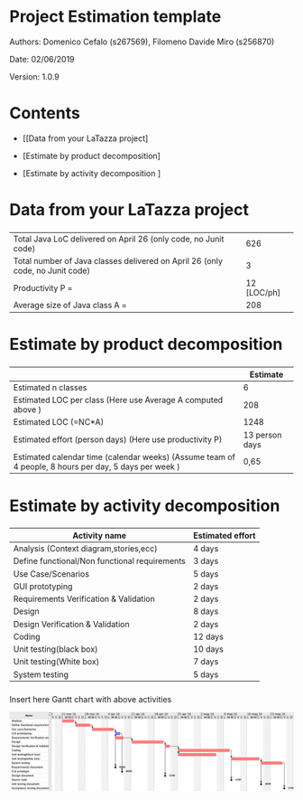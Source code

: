 # Project Estimation  template

Authors: Domenico Cefalo (s267569), Filomeno Davide Miro (s256870)

Date: 02/06/2019

Version: 1.0.9

# Contents

- [[Data from your LaTazza project]

- [Estimate by product decomposition]
- [Estimate by activity decomposition ]



# Data from your LaTazza project

###
|||
| ----------- | ------------------------------- | 
|Total Java LoC delivered on April 26 (only code, no Junit code) | 626|
| Total number of Java classes delivered on April 26 (only code, no Junit code)| 3|
| Productivity P =| 12 [LOC/ph] |
|Average size of Java class A = | 208 |

# Estimate by product decomposition



###               

|             | Estimate                        |             
| ----------- | ------------------------------- |  
| Estimated n classes   |   6 |             
| Estimated LOC per class  (Here use Average A computed above ) |  208 |  
| Estimated LOC (=NC*A)| 1248|
| Estimated effort  (person days) (Here use productivity P)  | 13 person days |
| Estimated calendar time (calendar weeks) (Assume team of 4 people, 8 hours per day, 5 days per week ) |  0,65 |        


# Estimate by activity decomposition



### 

|         Activity name    | Estimated effort    |             
| ----------- | ------------------------------- | 
| Analysis (Context diagram,stories,ecc) | 4 days |
| Define functional/Non functional requirements | 3 days |
| Use Case/Scenarios | 5 days |
| GUI prototyping | 2 days |
| Requirements Verification & Validation | 2 days |
| Design | 8 days |
| Design Verification & Validation | 2 days |
| Coding | 12 days |
| Unit testing(black box) | 10 days |
| Unit testing(White box) | 7 days |
| System testing | 5 days |



###
Insert here Gantt chart with above activities

![coverage](Gantt2.png "")

